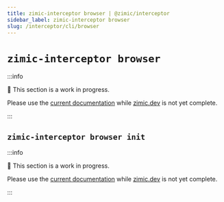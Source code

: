 ```yaml
---
title: zimic-interceptor browser | @zimic/interceptor
sidebar_label: zimic-interceptor browser
slug: /interceptor/cli/browser
---
```


# `zimic-interceptor browser`

:::info

🚧 This section is a work in progress.

Please use the [current documentation](https://github.com/zimicjs/zimic/wiki) while [zimic.dev](/) is not yet complete.

:::

## `zimic-interceptor browser init`

:::info

🚧 This section is a work in progress.

Please use the [current documentation](https://github.com/zimicjs/zimic/wiki) while [zimic.dev](/) is not yet complete.

:::
